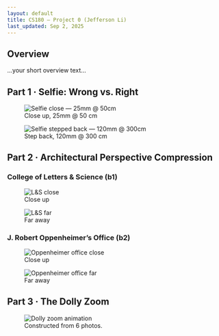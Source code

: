 ```yaml
---
layout: default
title: CS180 — Project 0 (Jefferson Li)
last_updated: Sep 2, 2025
---
```


<section id="overview" class="card">
  <h2>Overview</h2>
  <p>…your short overview text…</p>
</section>

<section id="comp-a" class="card">
  <h2>Part 1 · Selfie: Wrong vs. Right</h2>
  <div class="pair">
    <figure>
      <img class="fit" src="./assets/a_close.png?v=1" alt="Selfie close — 25mm @ 50cm" loading="lazy" />
      <figcaption>Close up, 25mm @ 50&nbsp;cm</figcaption>
    </figure>
    <figure>
      <img class="fit" src="./assets/a_far.png?v=1" alt="Selfie stepped back — 120mm @ 300cm" loading="lazy" />
      <figcaption>Step back, 120mm @ 300&nbsp;cm</figcaption>
    </figure>
  </div>
</section>

<section id="comp-b" class="card">
  <h2>Part 2 · Architectural Perspective Compression</h2>

  <h3>College of Letters &amp; Science (b1)</h3>
  <div class="pair" style="margin-bottom:12px;">
    <figure>
      <img class="fit" src="./assets/b1_close.png?v=1" alt="L&amp;S close" loading="lazy" />
      <figcaption>Close up</figcaption>
    </figure>
    <figure>
      <img class="fit" src="./assets/b1_far.png?v=1" alt="L&amp;S far" loading="lazy" />
      <figcaption>Far away</figcaption>
    </figure>
  </div>

  <h3>J. Robert Oppenheimer&rsquo;s Office (b2)</h3>
  <div class="pair">
    <figure>
      <img class="fit" src="./assets/b2_close.png?v=1" alt="Oppenheimer office close" loading="lazy" />
      <figcaption>Close up</figcaption>
    </figure>
    <figure>
      <img class="fit" src="./assets/b2_far.png?v=1" alt="Oppenheimer office far" loading="lazy" />
      <figcaption>Far away</figcaption>
    </figure>
  </div>
</section>

<section id="dolly" class="card">
  <h2>Part 3 · The Dolly Zoom</h2>
  <figure>
    <img class="fit" src="./assets/anim.gif?v=1" alt="Dolly zoom animation" />
    <figcaption>Constructed from 6 photos.</figcaption>
  </figure>
</section>
